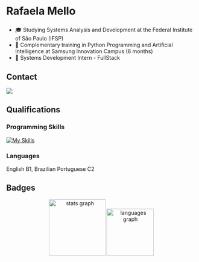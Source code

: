 # Rafaela Mello

###

- 🎓 Studying Systems Analysis and Development at the Federal Institute of São Paulo (IFSP)
- 🤖 Complementary training in Python Programming and Artificial Intelligence at Samsung Innovation Campus (6 months)
- 💼 Systems Development Intern - FullStack

###

## Contact
<section>
    <a href="https://br.linkedin.com/in/rafa-mello">
      <img src="https://img.shields.io/badge/linkedin-%230077B5.svg?style=for-the-badge&logo=linkedin&logoColor=white">
    </a>
</section>

###

## Qualifications
### Programming Skills

<div align="left">
    
  [![My Skills](https://skillicons.dev/icons?i=py,c,cs,dotnet,go,java,eclipse,php,css,html,js,ts,bootstrap,nodejs,react,materialui,neovim,vscode,visualstudio,androidstudio,ubuntu,linux,postman,git,github,azure,aws,firebase,docker,npm,yarn,postgres,mysql,figma,obsidian&perline=13)](https://skillicons.dev)
  
</div>

### Languages
English B1, Brazilian Portuguese C2

## Badges

<div align="center">
  <img src="https://github-readme-stats.vercel.app/api?username=Rafaela-Mello&hide_title=false&hide_rank=false&show_icons=true&include_all_commits=false&count_private=true&disable_animations=false&theme=dark&locale=en&hide_border=false&order=1" height="150" alt="stats graph"  />
  <img src="https://github-readme-stats.vercel.app/api/top-langs?username=Rafaela-Mello&locale=en&hide_title=false&layout=compact&card_width=320&langs_count=4&theme=dark&hide_border=false&order=2&custom_title=Most%20Used%20Languages" height="125" alt="languages graph"  />
</div>
